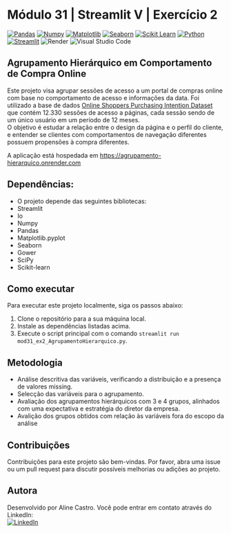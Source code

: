 # **Módulo 31 | Streamlit V | Exercício 2**
[![Pandas](https://img.shields.io/badge/Pandas-150458?style=for-the-badge&logo=pandas&logoColor=white)](https://pandas.pydata.org/)
[![Numpy](https://img.shields.io/badge/NumPy-013243?style=for-the-badge&logo=numpy&logoColor=white)](https://numpy.org/)
[![Matplotlib](https://img.shields.io/badge/Matplotlib-3776AB?style=for-the-badge&logo=matplotlib&logoColor=white)](https://matplotlib.org/)
[![Seaborn](https://img.shields.io/badge/Seaborn-4EAE4E?style=for-the-badge&logo=seaborn&logoColor=white)](https://seaborn.pydata.org/)
[![Scikit Learn](https://img.shields.io/badge/Scikit_Learn-F7931E?style=for-the-badge&logo=scikit-learn&logoColor=white)](https://scikit-learn.org/)
[![Python](https://img.shields.io/badge/Python-3776AB?style=for-the-badge&logo=python&logoColor=white)](https://www.python.org/)
[![Streamlit](https://img.shields.io/badge/Streamlit-FF4B4B?style=for-the-badge&logo=streamlit&logoColor=white)](https://streamlit.io/)
![Render](https://img.shields.io/badge/Render-%46E3B7.svg?style=for-the-badge&logo=render&logoColor=white)
![Visual Studio Code](https://img.shields.io/badge/Visual%20Studio%20Code-0078d7.svg?style=for-the-badge&logo=visual-studio-code&logoColor=white)

## **Agrupamento Hierárquico em Comportamento de Compra Online**

Este projeto visa agrupar sessões de acesso a um portal de compras online com base no comportamento de acesso e informações da data. 
Foi utilizado a base de dados [Online Shoppers Purchasing Intention Dataset](https://archive.ics.uci.edu/dataset/468/online+shoppers+purchasing+intention+dataset)
que contém 12.330 sessões de acesso a páginas, cada sessão sendo de um único usuário em um período de 12 meses. 
<br>
O objetivo é estudar a relação entre o design da página e o perfil do cliente, e entender se clientes com comportamentos de navegação 
diferentes possuem propensões à compra diferentes.

A aplicação está hospedada em https://agrupamento-hierarquico.onrender.com

## Dependências:
- O projeto depende das seguintes bibliotecas:
- Streamlit
- Io
- Numpy 
- Pandas
- Matplotlib.pyplot
- Seaborn
- Gower
- SciPy
- Scikit-learn

## Como executar

Para executar este projeto localmente, siga os passos abaixo:

1. Clone o repositório para a sua máquina local.
2. Instale as dependências listadas acima.
3. Execute o script principal com o comando `streamlit run mod31_ex2_AgrupamentoHierarquico.py`.

## Metodologia
- Análise descritiva das variáveis, verificando a distribuição e a presença de valores missing.
- Selecção das variáveis para o agrupamento.
- Avaliação dos agrupamentos hierárquicos com 3 e 4 grupos, alinhados com uma expectativa e estratégia do diretor da empresa.
- Avalição dos grupos obtidos com relação às variáveis fora do escopo da análise

## Contribuições

Contribuições para este projeto são bem-vindas. Por favor, abra uma issue ou um pull request para discutir possíveis melhorias ou adições ao projeto.

## Autora

Desenvolvido por Aline Castro. Você pode entrar em contato através do LinkedIn:<br>
[![LinkedIn](https://img.shields.io/badge/linkedin-%230077B5.svg?style=for-the-badge&logo=linkedin&logoColor=white)](https://www.linkedin.com/in/alinecastrosantos/)

